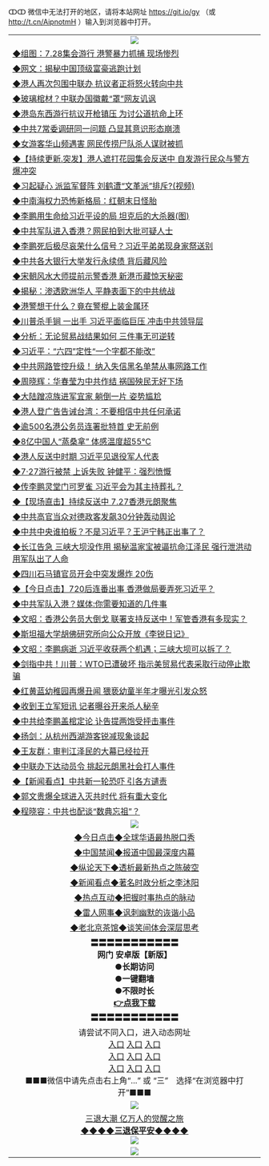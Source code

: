 ↀↀ 微信中无法打开的地区，请将本站网址 https://git.io/gy （或 http://t.cn/AipnotmH ）输入到浏览器中打开。 

<table>
  <tr>
    <td align=center><img src="https://github.com/gyhhx/image-upload/blob/master/ogate-c.JPG" /></td>
  </tr>
  <tr>
<td align=left>
<a href="https://z7e5m3p3.stackpathcdn.com/oo.aspx?name=c1056158&key=iulvfagzrxnrcwra&from=gy">◆组图：7.28集会游行 港警暴力抓捕 现场惨烈</a><br/></td>
  </tr>
  <tr>
<td align=left>
<a href="https://z7e5m3p3.stackpathcdn.com/oo.aspx?name=c1056117&key=iulvfagzrxnrcwra&from=gy">◆网文：揭秘中国顶级富豪逃跑计划</a><br/></td>
 </tr>
  <tr>
<td align=left>
<a href="https://z7e5m3p3.stackpathcdn.com/oo.aspx?name=c1056197&key=iulvfagzrxnrcwra&from=gy">◆港人再次包围中联办 抗议者正将怒火转向中共</a><br/></td>
 </tr>
   <tr>
<td align=left>
<a href="https://z7e5m3p3.stackpathcdn.com/oo.aspx?name=c1056195&key=iulvfagzrxnrcwra&from=gy">◆玻璃棺材？中联办国徽戴“罩”网友讥讽</a><br/></td>
   </tr> 
  <tr>
<td align=left>
<a href="https://z7e5m3p3.stackpathcdn.com/oo.aspx?name=http://www.epochtimes.com/gb/19/7/28/n11415340.htm&key=iulvfagzrxnrcwra&from=gy">◆港岛东西游行抗议开枪镇压 为讨公道抗命上环</a><br/></td>
  </tr> 
 <tr>
<td align=left>
<a href="https://z7e5m3p3.stackpathcdn.com/oo.aspx?name=http://www.epochtimes.com/gb/19/7/28/n11415251.htm&key=iulvfagzrxnrcwra&from=gy">◆中共7常委调研同一问题 凸显其意识形态崩溃</a><br/>
</td>
   </tr>
 <tr>
<td align=left>
<a href="https://z7e5m3p3.stackpathcdn.com/oo.aspx?name=c1055985&key=iulvfagzrxnrcwra&from=gy">◆女游客华山频遇害 网民传捞尸队杀人谋财被抓</a><br/></td>
  </tr>
  <tr>
<td align=left>
<a href="https://z7e5m3p3.stackpathcdn.com/oo.aspx?name=http://www.soundofhope.org/gb/2019/07/27/n3063887.html&key=iulvfagzrxnrcwra&from=gy">◆【持续更新.突发】港人遮打花园集会反送中 自发游行民众与警方爆冲突</a><br/></td>
 </tr>
   <tr>
<td align=left>
<a href="https://z7e5m3p3.stackpathcdn.com/oo.aspx?name=c1056038&key=iulvfagzrxnrcwra&from=gy">◆习起疑心 派监军督阵 刘鹤遭“文革派”排斥?(视频)</a><br/>
</td>
   </tr>
 <tr>
<td align=left>
<a href="https://z7e5m3p3.stackpathcdn.com/oo.aspx?name=c1055855&key=iulvfagzrxnrcwra&from=gy">◆中南海权力恐怖新格局：红朝末日怪胎</a><br/></td>
  </tr>
  <tr>
<td align=left>
<a href="https://z7e5m3p3.stackpathcdn.com/oo.aspx?name=http://www.secretchina.com/news/gb/2019/07/29/901931.html&key=iulvfagzrxnrcwra&from=gy">◆李鹏用生命给习近平设的局 坦克后的大杀器(图)</a><br/></td>
 </tr>
  <tr>
<td align=left>
<a href="https://z7e5m3p3.stackpathcdn.com/oo.aspx?name=c1056084&key=iulvfagzrxnrcwra&from=gy">◆中共军队进入香港？网民拍到大批可疑人士</a><br/></td>
 </tr>
   <tr>
<td align=left>
<a href="https://z7e5m3p3.stackpathcdn.com/oo.aspx?name=c1056024&key=iulvfagzrxnrcwra&from=gy">◆李鹏死后极尽哀荣什么信号？习近平弟弟现身家祭送别</a><br/></td>
   </tr> 
  <tr>
<td align=left>
<a href="https://z7e5m3p3.stackpathcdn.com/oo.aspx?name=c1056196&key=iulvfagzrxnrcwra&from=gy">◆中共各大银行大举发行永续债 背后藏风险</a><br/></td>
  </tr> 
 <tr>
<td align=left>
<a href="https://z7e5m3p3.stackpathcdn.com/oo.aspx?name=http://www.secretchina.com/news/gb/2019/07/28/901314.html&key=iulvfagzrxnrcwra&from=gy">◆宋朝风水大师提前示警香港 新港币藏惊天秘密</a><br/>
</td>
   </tr>
 <tr>
<td align=left>
<a href="https://z7e5m3p3.stackpathcdn.com/oo.aspx?name=c1056142&key=iulvfagzrxnrcwra&from=gy">◆揭秘：渗透欧洲华人 平静表面下的中共统战</a><br/>
</td>
   </tr>
 <tr>
<td align=left>
<a href="https://z7e5m3p3.stackpathcdn.com/oo.aspx?name=http://www.secretchina.com/news/gb/2019/07/28/901893.html&key=iulvfagzrxnrcwra&from=gy">◆港警想干什么？竟在警棍上装金属环</a><br/></td>
  </tr>
  <tr>
<td align=left>
<a href="https://z7e5m3p3.stackpathcdn.com/oo.aspx?name=c1056105&key=iulvfagzrxnrcwra&from=gy">◆川普杀手锏 一出手 习近平面临巨压 冲击中共领导层</a><br/></td>
 </tr>
   <tr>
<td align=left>
<a href="https://z7e5m3p3.stackpathcdn.com/oo.aspx?name=c1056203&key=iulvfagzrxnrcwra&from=gy">◆分析：无论贸易战结果如何 三件事无可逆转</a><br/>
</td>
   </tr>
 <tr>
<td align=left>
<a href="https://z7e5m3p3.stackpathcdn.com/oo.aspx?name=c1056007&key=iulvfagzrxnrcwra&from=gy">◆习近平：“六四”定性“一个字都不能改”</a><br/>
</td>
</tr> 
<tr>
<td align=left>
<a href="https://z7e5m3p3.stackpathcdn.com/oo.aspx?name=c1056188&key=iulvfagzrxnrcwra&from=gy">◆中共网路管控升级！ 纳入失信黑名单禁从事网路工作</a><br/>
</td>       
</tr> 

  <tr>
<td align=left>
<a href="https://z7e5m3p3.stackpathcdn.com/oo.aspx?name=c1055631&key=iulvfagzrxnrcwra&from=gy">◆周晓辉：华春莹为中共作结 祸国殃民无好下场</a><br/></td>
  </tr>
  <tr>
<td align=left>
<a href="https://z7e5m3p3.stackpathcdn.com/oo.aspx?name=c1055544&key=iulvfagzrxnrcwra&from=gy">◆大陆蹭凉族进军宜家 躺倒一片 姿势尴尬</a><br/></td>
 </tr>
  <tr>
<td align=left>
<a href="https://z7e5m3p3.stackpathcdn.com/oo.aspx?name=http://www.epochtimes.com/gb/19/7/26/n11410992.htm&key=iulvfagzrxnrcwra&from=gy">◆港人登广告告诫台湾：不要相信中共任何承诺</a><br/></td>
 </tr>
   <tr>
<td align=left>
<a href="https://z7e5m3p3.stackpathcdn.com/oo.aspx?name=http://www.epochtimes.com/gb/19/7/26/n11412079.htm&key=iulvfagzrxnrcwra&from=gy">◆逾500名港公务员连署批特首 史无前例</a><br/></td>
   </tr> 
  <tr>
<td align=left>
<a href="https://z7e5m3p3.stackpathcdn.com/oo.aspx?name=c1055543&key=iulvfagzrxnrcwra&from=gy">◆8亿中国人“蒸桑拿” 体感温度超55℃</a><br/></td>
  </tr> 
 <tr>
<td align=left>
<a href="https://z7e5m3p3.stackpathcdn.com/oo.aspx?name=c1055590&key=iulvfagzrxnrcwra&from=gy">◆港人反送中时期 习近平见退役军人代表</a><br/>
</td>
   </tr>
 <tr>
<td align=left>
<a href="https://z7e5m3p3.stackpathcdn.com/oo.aspx?name=c1055572&key=iulvfagzrxnrcwra&from=gy">◆7‧27游行被禁 上诉失败 钟健平：强烈愤慨</a><br/></td>
  </tr>
  <tr>
<td align=left>
<a href="https://z7e5m3p3.stackpathcdn.com/oo.aspx?name=c1055701&key=iulvfagzrxnrcwra&from=gy">◆传李鹏灵堂门可罗雀 习近平会为其主持葬礼？</a><br/></td>
 </tr>
   <tr>
<td align=left>
<a href="https://z7e5m3p3.stackpathcdn.com/oo.aspx?name=http://www.soundofhope.org/gb/2019/07/26/n3061049.html&key=iulvfagzrxnrcwra&from=gy">◆【现场直击】持续反送中 7.27香港元朗聚焦</a><br/>
</td>
   </tr>
 <tr>
<td align=left>
<a href="https://z7e5m3p3.stackpathcdn.com/oo.aspx?name=c1055702&key=iulvfagzrxnrcwra&from=gy">◆中共高官当众对德政客发飙30分钟轰动舆论</a><br/></td>
  </tr>
  <tr>
<td align=left>
<a href="https://z7e5m3p3.stackpathcdn.com/oo.aspx?name=c1055485&key=iulvfagzrxnrcwra&from=gy">◆中共中央谁拍板？不是习近平？王沪宁韩正出事了？</a><br/></td>
 </tr>
  <tr>
<td align=left>
<a href="https://z7e5m3p3.stackpathcdn.com/oo.aspx?name=c1055473&key=iulvfagzrxnrcwra&from=gy">◆长江告急 三峡大坝没作用 揭秘温家宝被逼抗命江泽民 强行泄洪动用军队出了人命</a><br/></td>
 </tr>
   <tr>
<td align=left>
<a href="https://z7e5m3p3.stackpathcdn.com/oo.aspx?name=c1055521&key=iulvfagzrxnrcwra&from=gy">◆四川石马镇官员开会中突发爆炸 20伤</a><br/></td>
   </tr> 
  <tr>
<td align=left>
<a href="https://z7e5m3p3.stackpathcdn.com/oo.aspx?name=c816850_60_4&key=iulvfagzrxnrcwra&from=gy">◆【今日点击】720后连番出事 香港做局要弄死习近平？</a><br/></td>
  </tr> 
 <tr>
<td align=left>
<a href="https://z7e5m3p3.stackpathcdn.com/oo.aspx?name=https://www.ntdtv.com/gb/2019/07/26/a102631116.html&key=iulvfagzrxnrcwra&from=gy">◆中共军队入港？媒体:你需要知道的几件事</a><br/>
</td>
   </tr>
 <tr>
<td align=left>
<a href="https://z7e5m3p3.stackpathcdn.com/oo.aspx?name=c1055621&key=iulvfagzrxnrcwra&from=gy">◆文昭：香港公务员大倒戈 联署支持反送中！军管香港有多现实？</a><br/>
</td>
   </tr>
 <tr>
<td align=left>
<a href="https://z7e5m3p3.stackpathcdn.com/oo.aspx?name=c1055634&key=iulvfagzrxnrcwra&from=gy">◆斯坦福大学胡佛研究所向公众开放《李锐日记》</a><br/></td>
  </tr>
  <tr>
<td align=left>
<a href="https://z7e5m3p3.stackpathcdn.com/oo.aspx?name=c1054538&key=iulvfagzrxnrcwra&from=gy">◆文昭：李鹏病逝 习近平收获两个机遇；三峡大坝可以拆了？</a><br/></td>
 </tr>
   <tr>
<td align=left>
<a href="https://z7e5m3p3.stackpathcdn.com/oo.aspx?name=c1055624&key=iulvfagzrxnrcwra&from=gy">◆剑指中共！川普：WTO已遭破坏 指示美贸易代表采取行动停止欺骗</a><br/>
</td>
   </tr>
 <tr>
<td align=left>
<a href="https://z7e5m3p3.stackpathcdn.com/oo.aspx?name=c1055625&key=iulvfagzrxnrcwra&from=gy">◆红黄蓝幼稚园再爆丑闻 猥亵幼童半年才曝光引发众怒</a><br/>
</td>
</tr> 
<tr>
<td align=left>
<a href="https://z7e5m3p3.stackpathcdn.com/oo.aspx?name=https://www.ntdtv.com/gb/2019/07/26/a102630863.html&key=iulvfagzrxnrcwra&from=gy">◆收到王立军短讯 记者曝谷开来杀人秘辛</a><br/>
</td>       
</tr> 

  <tr>
<td align=left>
<a href="https://z7e5m3p3.stackpathcdn.com/oo.aspx?name=c1054486&key=iulvfagzrxnrcwra&from=gy">◆中共给李鹏盖棺定论 讣告提两饱受抨击事件</a><br/></td>
  </tr>
  <tr>
<td align=left>
<a href="https://z7e5m3p3.stackpathcdn.com/oo.aspx?name=c1054948&key=iulvfagzrxnrcwra&from=gy">◆扬剑：从杭州西湖游客锐减现象谈起</a><br/></td>
 </tr>
  <tr>
<td align=left>
<a href="https://z7e5m3p3.stackpathcdn.com/oo.aspx?name=c1054541&key=iulvfagzrxnrcwra&from=gy">◆王友群：审判江泽民的大幕已经拉开</a><br/></td>
 </tr>
   <tr>
<td align=left>
<a href="https://z7e5m3p3.stackpathcdn.com/oo.aspx?name=c1054621&key=iulvfagzrxnrcwra&from=gy">◆中联办下达动员令 挑起元朗黑社会打人事件</a><br/></td>
   </tr> 
  <tr>
<td align=left>
<a href="https://z7e5m3p3.stackpathcdn.com/oo.aspx?name=c1054923&key=iulvfagzrxnrcwra&from=gy">◆【新闻看点】中共新一轮恐吓 引各方谴责</a><br/></td>
  </tr> 
 <tr>
<td align=left>
<a href="https://z7e5m3p3.stackpathcdn.com/oo.aspx?name=c1054591&key=iulvfagzrxnrcwra&from=gy">◆郭文贵爆全球进入灭共时代 将有重大变化</a><br/>
</td>
   </tr>
 <tr>
<td align=left>
<a href="https://z7e5m3p3.stackpathcdn.com/oo.aspx?name=c1054592&key=iulvfagzrxnrcwra&from=gy">◆程晓容：中共也配谈“数典忘祖”？</a><br/></td>
  </tr>
  <tr>
    <td align=center><img src="https://github.com/gyhhx/image-upload/blob/master/title1.jpg" /></td>
  </tr>
   <tr>
   <td align=center> 
<a href="https://xvery.li/oo.aspx?name=c816850&key=lvvdiyawanfwimxk&from=gy&tag=9877">◆今日点击◆全球华语最热脱口秀</a><br/>
    </td>
  </tr>
  <tr>
  <td align=center>
<a href="https://xvery.li/oo.aspx?name=c816860&key=lvvdiyawanfwimxk&from=gy&tag=99733110">◆中国禁闻◆报道中国最深度内幕</a><br/>
   </tr>
  <tr>
     <td align=center>
<a href="https://xvery.li/oo.aspx?name=c816855&key=lvvdiyawanfwimxk&from=gy&tag=997110">◆纵论天下◆透析最新热点之陈破空</a><br/>
   </tr>
   <tr>
      <td align=center>
<a href="https://xvery.li/oo.aspx?name=c838308&key=lvvdiyawanfwimxk&from=gy&tag=9973110">◆新闻看点◆著名时政分析之李沐阳</a><br/>
   </tr>
   <tr>
     <td align=center>
<a href="https://xvery.li/oo.aspx?name=c816852&key=lvvdiyawanfwimxk&from=gy&tag=9733110">◆热点互动◆把握时事热点的脉动</a><br/>
   </tr>
   <tr>
      <td align=center>
<a href="https://xvery.li/oo.aspx?name=c816694&key=lvvdiyawanfwimxk&from=gy&tag=93310">◆雷人网事◆讽刺幽默的诙谐小品</a><br/>
   </tr>
   <tr>
    <td align=center>
<a href="https://xvery.li/oo.aspx?name=c816650&key=lvvdiyawanfwimxk&from=gy&tag=9973110">◆老北京茶馆◆谈笑间体会深层思考</a><br/>
   </tr>
  <tr>
    <td align=center>
 <b>〓〓〓〓〓〓〓〓〓〓〓<br/>网门 安卓版【新版】<br/> ●长期访问<br/> ●一键翻墙<br/>  ●不限时长<br/> 
 <a href="https://share.weiyun.com/5rCirK6">👉<b>点我下载</a><br/>〓〓〓〓〓〓〓〓〓〓〓<br/>
    </td>
    </tr>
   <tr>
    <td align=center>请尝试不同入口，进入动态网址<br/>
      <a href="https://s3.us-east-2.amazonaws.com/ogateo/show.htm">入口</a>
      <a href="https://s3.ca-central-1.amazonaws.com/ogatec/show.htm">入口</a>
      <a href="https://s3.ap-southeast-2.amazonaws.com/ogatey/show.htm">入口</a><br/>
      <a href="https://s3.ap-northeast-2.amazonaws.com/ogates/show.htm">入口</a>
      <a href="https://s3.eu-central-1.amazonaws.com/ogatef/show.htm">入口</a>
      <a href="https://s3.ap-south-1.amazonaws.com/ogatem/show.htm">入口</a><br/>
      <a href="https://s3-us-west-1.amazonaws.com/ogaten/show.htm">入口</a>
      <a href="https://s3.eu-west-2.amazonaws.com/ogatel/show.htm">入口</a>
      <a href="https://s3.ap-northeast-1.amazonaws.com/ogatet/show.htm">入口</a><br/>
      ■■■微信中请先点击右上角“...” 或 “三”　选择“在浏览器中打开”■■■<b><br/>
    </td>
  </tr>
  <tr>
    <td align=center><img src="https://github.com/gyhhx/image-upload/blob/master/3.jpg" /> </td>
</tr>
  <tr>  
  <td align=center>
  <a href="http://ctbtfdoocixoa.global.ssl.fastly.net/oo.aspx?name=c894205&key=ofejcfaxcltk&from=gy&tag=9973110">三退大潮 亿万人的觉醒之旅</a><br/>
      <a href="http://ctbtfdoocixoa.global.ssl.fastly.net/oo.aspx?name=ogQuit.aspx&key=ofejcfaxcltk&from=gy"><b>◆◆◆◆三退保平安◆◆◆◆<br/></a>
      <img src="https://github.com/gyhhx/image-upload/blob/master/3t.jpg" /><br/>
      </td>
  </tr>
   <tr>
    <td align=center><img src="https://raw.githubusercontent.com/oGate2/Up/master/oGate_640.jpg"/></td>
  </tr>
</table>



